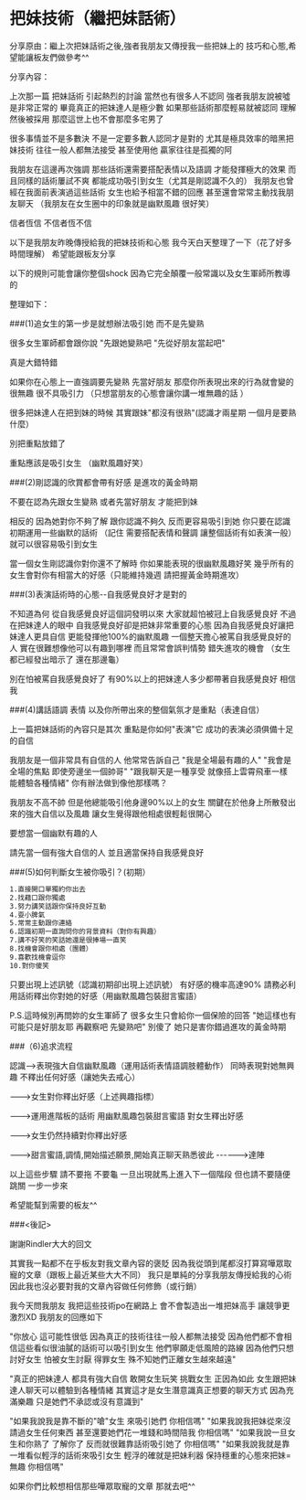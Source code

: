 # 把妹技術（繼把妹話術）


分享原由：繼上次把妹話術之後,強者我朋友又傳授我一些把妹上的
                     技巧和心態,希望能讓板友們做參考^^





分享內容：



上次那一篇 把妹話術 引起熱烈的討論
當然也有很多人不認同
強者我朋友說被噓是非常正常的
畢竟真正的把妹達人是極少數
如果那些話術那麼輕易就被認同 理解然後被採用
那麼這世上也不會那麼多宅男了

很多事情並不是多數決
不是一定要多數人認同才是對的
尤其是極具效率的暗黑把妹技術
往往一般人都無法接受  甚至使用他
贏家往往是孤獨的阿

我朋友在這邊再次強調
那些話術還需要搭配表情以及語調
才能發揮極大的效果
而且同樣的話術屢試不爽  都能成功吸引到女生（尤其是剛認識不久的）
我朋友也曾經在我面前表演過這些話術
女生也給予相當不錯的回應  甚至還會常常主動找我朋友聊天
（我朋友在女生圈中的印象就是幽默風趣  很好笑）

信者恆信  不信者恆不信


以下是我朋友昨晚傳授給我的把妹技術和心態
我今天白天整理了一下（花了好多時間理解）
希望能跟板友分享

以下的規則可能會讓你整個shock
因為它完全顛覆一般常識以及女生軍師所教導的

整理如下：



###(1)追女生的第一步是就想辦法吸引她  而不是先變熟

很多女生軍師都會跟你說
"先跟她變熟吧
"先從好朋友當起吧"

真是大錯特錯

如果你在心態上一直強調要先變熟  先當好朋友
那麼你所表現出來的行為就會變的很無趣  很不具吸引力
（只想當朋友的心態會讓你講一堆無趣的話 ）

很多把妹達人在把到妹的時候
其實跟妹"都沒有很熟"(認識才兩星期  一個月是要熟什麼）

別把重點放錯了

重點應該是吸引女生
（幽默風趣好笑）


###(2)剛認識的欣賞都會帶有好感 是進攻的黃金時期


不要在認為先跟女生變熟 或者先當好朋友 才能把到妹

相反的
因為她對你不夠了解  跟你認識不夠久  反而更容易吸引到她
你只要在認識初期運用一些幽默的話術
（記住 需要搭配表情和聲調 讓整個話術有如表演一般）
就可以很容易吸引到女生

當一個女生剛認識你對你還不了解時
你如果能表現的很幽默風趣好笑
幾乎所有的女生會對你有相當大的好感（只能維持幾週 請把握黃金時期進攻）



###(3)表演話術時的心態--自我感覺良好才是對的


不知道為何  從自我感覺良好這個詞發明以來
大家就超怕被冠上自我感覺良好
不過在把妹達人的眼中
自我感覺良好卻是把妹非常重要的心態
因為自我感覺良好讓把妹達人更具自信
更能發揮他100%的幽默風趣
一個整天擔心被罵自我感覺良好的人
實在很難想像他可以有趣到哪裡
而且常常會誤判情勢  錯失進攻的機會
（女生都已經發出暗示了  還在那邊龜）

別在怕被罵自我感覺良好了
有90%以上的把妹達人多少都帶著自我感覺良好
相信我


###(4)講話語調  表情 以及你所帶出來的整個氣氛才是重點（表達自信）


上一篇把妹話術的內容只是其次  重點是你如何"表演"它
成功的表演必須俱備十足的自信

我朋友是一個非常具有自信的人
他常常告訴自己
"我是全場最有趣的人"
"我會是全場的焦點  即使旁邊坐一個帥哥"
"跟我聊天是一種享受  就像搭上雲霄飛車一樣  能體驗各種情緒"
你有辦法做到像他那樣嗎？

我朋友不高不帥
但是他總能吸引他身邊90%以上的女生
關鍵在於他身上所散發出來的強大自信以及風趣
讓女生覺得跟他相處很輕鬆很開心

要想當一個幽默有趣的人

請先當一個有強大自信的人
並且適當保持自我感覺良好


###(5)如何判斷女生被你吸引？(初期）


```sh
1.直接開口單獨約你出去
2.找藉口跟你獨處
3.努力講笑話跟你保持良好互動
4.耍小脾氣
5.常常主動跟你連絡
6.認識初期一直詢問你的背景資料（對你有興趣）
7.講不好笑的笑話她還是很捧場一直笑
8.找機會跟你相處（團體）
9.喜歡找機會逗你
10.對你傻笑
```


只要出現上述訊號（認識初期卻出現上述訊號）
有好感的機率高達90%
請務必利用話術釋出你對她的好感（用幽默風趣包裝甜言蜜語）


P.S.這時候別再問妳的女生軍師了
很多女生只會給你一個保險的回答
"她這樣也有可能只是好朋友耶 再觀察吧  先變熟吧"
別傻了
她只是害你錯過進攻的黃金時期



###（6)追求流程

認識-->表現強大自信幽默風趣（運用話術表情語調肢體動作）
       同時表現對她無興趣  不釋出任何好感（讓她失去戒心）


   --->女生對你釋出好感（上述興趣指標）

   --->運用進階板的話術 用幽默風趣包裝甜言蜜語  對女生釋出好感

   --->女生仍然持續對你釋出好感

   --->甜言蜜語,調情,開始描述願景,開始真正聊天熟悉彼此 ------>達陣


   以上這些步驟 請不要拖 不要龜  一旦出現就馬上進入下一個階段
   但也請不要隨便跳關  一步一步來




希望能幫到需要的板友^^




###<後記>

謝謝Rindler大大的回文

其實我一點都不在乎板友對我文章內容的褒貶
因為我從頭到尾都沒打算寫嘩眾取寵的文章（跟板上最近某些大大不同）
我只是單純的分享我朋友傳授給我的心術
因此我也沒必要對我的文章內容做任何修飾（或行銷）


我今天問我朋友
我把這些技術po在網路上
會不會製造出一堆把妹高手  讓競爭更激烈XD
我朋友的回應如下


"你放心 這可能性很低  因為真正的技術往往一般人都無法接受
 因為他們都不會相信這些看似很油膩的話術可以吸引到女生
 他們寧願走低風險的路線  因為他們只想討好女生  怕被女生討厭
 得罪女生   殊不知她們正離女生越來越遠"

"真正的把妹達人 都具有強大自信 敢開女生玩笑 挑戰女生
 正因為如此 女生跟把妹達人聊天可以體驗到各種情緒
 其實這才是女生潛意識真正想要的聊天方式 因為充滿樂趣
 只是她們不承認或沒有意識到"


"如果我說我是靠不斷的"嗆"女生 來吸引她們 你相信嗎"
"如果我說我把妹從來沒請過女生任何東西  甚至還要她們花一堆錢和時間陪我
 你相信嗎"
"如果我說一旦女生和你熟了 了解你了  反而就很難靠話術吸引她了 你相信嗎"
"如果我說我就是靠一堆看似輕浮的話術來吸引女生 輕浮的確就是把妹利器
 保持穩重的心態來把妹=無趣  你相信嗎"


如果你們比較想相信那些嘩眾取寵的文章 那就去吧^^